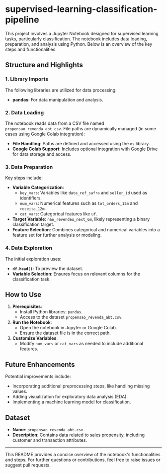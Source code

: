 # supervised-learning-classification-pipeline

This project involves a Jupyter Notebook designed for supervised learning tasks, particularly classification. The notebook includes data loading, preparation, and analysis using Python. Below is an overview of the key steps and functionalities.

## Structure and Highlights

### 1. Library Imports
The following libraries are utilized for data processing:
- **pandas**: For data manipulation and analysis.

### 2. Data Loading
The notebook reads data from a CSV file named `propensao_revenda_abt.csv`. File paths are dynamically managed (in some cases using Google Colab integration):
- **File Handling**: Paths are defined and accessed using the `os` library.
- **Google Colab Support**: Includes optional integration with Google Drive for data storage and access.

### 3. Data Preparation
Key steps include:
- **Variable Categorization**:
  - `key_vars`: Variables like `data_ref_safra` and `seller_id` used as identifiers.
  - `num_vars`: Numerical features such as `tot_orders_12m` and `receita_12m`.
  - `cat_vars`: Categorical features like `uf`.
- **Target Variable**: `nao_revendeu_next_6m`, likely representing a binary classification target.
- **Feature Selection**: Combines categorical and numerical variables into a feature set for further analysis or modeling.

### 4. Data Exploration
The initial exploration uses:
- **`df.head()`**: To preview the dataset.
- **Variable Selection**: Ensures focus on relevant columns for the classification task.

## How to Use
1. **Prerequisites**:
   - Install Python libraries: `pandas`.
   - Access to the dataset `propensao_revenda_abt.csv`.
2. **Run the Notebook**:
   - Open the notebook in Jupyter or Google Colab.
   - Ensure the dataset file is in the correct path.
3. **Customize Variables**:
   - Modify `num_vars` or `cat_vars` as needed to include additional features.

## Future Enhancements
Potential improvements include:
- Incorporating additional preprocessing steps, like handling missing values.
- Adding visualization for exploratory data analysis (EDA).
- Implementing a machine learning model for classification.

## Dataset
- **Name**: `propensao_revenda_abt.csv`
- **Description**: Contains data related to sales propensity, including customer and transaction attributes.

---

This README provides a concise overview of the notebook's functionalities and steps. For further questions or contributions, feel free to raise issues or suggest pull requests.